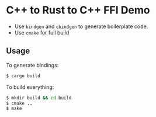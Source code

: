 # C++ to Rust to C++ FFI Demo
 * Use `bindgen` and `cbindgen` to generate boilerplate code.
 * Use `cmake` for full build

## Usage
To generate bindings:
```sh
$ cargo build
```

To build everything:
```sh
$ mkdir build && cd build
$ cmake ..
$ make
